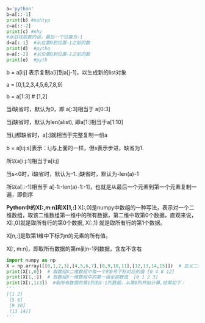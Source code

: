 ```python
a='python'
b=a[::-1]
print(b) #nohtyp
c=a[::-2]
print(c) #nhy
#从后往前数的话，最后一个位置为-1
d=a[:-1]  #从位置0到位置-1之前的数
print(d)  #pytho
e=a[:-2]  #从位置0到位置-2之前的数
print(e)  #pyth
```

b = a[i:j]   表示复制a[i]到a[j-1]，以生成新的list对象

a = [0,1,2,3,4,5,6,7,8,9]

b = a[1:3]   # [1,2]

当i缺省时，默认为0，即 a[:3]相当于 a[0:3]

当j缺省时，默认为len(alist), 即a[1:]相当于a[1:10]

当i,j都缺省时，a[:]就相当于完整复制一份a

b = a[i:j:s]表示：i,j与上面的一样，但s表示步进，缺省为1.

所以a[i:j:1]相当于a[i:j]

当s<0时，i缺省时，默认为-1. j缺省时，默认为-len(a)-1

所以a[::-1]相当于 a[-1:-len(a)-1:-1]，也就是从最后一个元素到第一个元素复制一遍，即倒序



<b>Python中的X[:,m:n]和X[1,:]</b>
		X[:,0]是numpy中数组的一种写法，表示对一个二维数组，取该二维数组第一维中的所有数据，第二维中取第0个数据，直观来说，X[:,0]就是取所有行的第0个数据, X[:,1] 就是取所有行的第1个数据。

X[n,:]是取第1维中下标为n的元素的所有值。

X[:,  m:n]，即取所有数据的第m到n-1列数据，含左不含右

```python
import numpy as np
X = np.array([[0,1,2,3],[4,5,6,7],[8,9,10,11],[12,13,14,15]])  # 定义二维数组
print(X[:,0])  # 取数组X二维数组中每一个的0号下标对应的值 [0 4 8 12]
print(X[1,:])  # 取数组X一维数组中的第一组全部数值  [0 1 2 3]
print(X[:,1:3])  #取所有数据的第1列到3-1列数据，从第0列开始计算,结果如下：
'''
[[1 2]
 [5 6]
 [9 10]
 [13 14]]
'''
```

